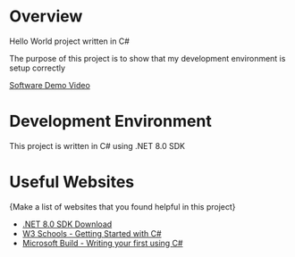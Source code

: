 # Overview
Hello World project written in C#

The purpose of this project is to show that my development environment is setup correctly

[Software Demo Video](http://youtube.link.goes.here)

# Development Environment
This project is written in C# using .NET 8.0 SDK

# Useful Websites
{Make a list of websites that you found helpful in this project}
* [.NET 8.0 SDK Download](https://dotnet.microsoft.com/en-us/download/dotnet/thank-you/sdk-8.0.204-windows-x64-installer)
* [W3 Schools - Getting Started with C#](https://www.w3schools.com/cs/cs_getstarted.php)
* [Microsoft Build - Writing your first using C#](https://learn.microsoft.com/en-us/training/paths/get-started-c-sharp-part-1/)